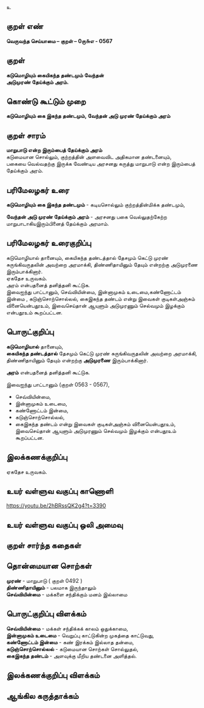 உ

## குறள் எண் 

**வெருவந்த செய்யாமை – குறள் – 0ரு௬எ - 0567**  

## குறள் 

**கடுமொழியும் கையிகந்த தண்டமும் வேந்தன்  
அடுமுரண் தேய்க்கும் அரம்.**  

## கொண்டு கூட்டும் முறை

**கடுமொழியும் கை இகந்த தண்டமும், வேந்தன் அடு முரண் தேய்க்கும் அரம்**

## குறள் சாரம் 

**மாறுபாடு என்ற இரும்பைத் தேய்க்கும் அரம்**  
கடுமையான சொல்லும், குற்றத்தின் அளவைவிட அதிகமான தண்டனையும்,  
பகையை வெல்வதற்கு இருக்க வேண்டிய அரசனது கருத்து மாறுபாடு என்ற இரும்பைத் தேய்க்கும் அரம்.  

## பரிமேலழகர் உரை

**கடுமொழியும் கை இகந்த தண்டமும்** - கடியசொல்லும் குற்றத்தின்மிக்க தண்டமும்,  

**வேந்தன் அடு முரண் தேய்க்கும் அரம்** - அரசனது பகை வெல்லுதற்கேற்ற மாறுபாடாகியஇரும்பினைத் தேய்க்கும் அரமாம். 

## பரிமேலழகர் உரைகுறிப்பு   

கடுமொழியால் தானையும், கையிகந்த தண்டத்தால் தேசமும் கெட்டு முரண் சுருங்கிவருதலின் அவற்றை அரமாக்கி, திண்ணிதாயினும் தேயும் என்றற்கு அடுமுரணை இரும்பாக்கினார்.  
ஏகதேச உருவகம்.  
அரம் என்பதனைத் தனித்தனி கூட்டுக.  
இவைஐந்து பாட்டானும், செவ்வியின்மை, இன்னாமுகம் உடைமை,கண்ணோட்டம் இன்மை , கடுஞ்சொற்சொல்லல், கைஇகந்த தண்டம் என்று இவைகள் குடிகள்அஞ்சும் வினையென்பதூஉம், இவைசெய்தான் ஆயுளும் அடுமுரணும் செல்வமும் இழக்கும் என்பதூஉம் கூறப்பட்டன.    

## பொருட்குறிப்பு 

**கடுமொழியால்** தானையும்,  
**கையிகந்த தண்டத்தால்** தேசமும் கெட்டு முரண் சுருங்கிவருதலின் அவற்றை அரமாக்கி,  
திண்ணிதாயினும் தேயும் என்றற்கு **அடுமுரணை** இரும்பாக்கினார்.  
  
**அரம்** என்பதனைத் தனித்தனி கூட்டுக.  

இவைஐந்து பாட்டானும் (குறள் 0563 - 0567),  
* செவ்வியின்மை,  
* இன்னாமுகம் உடைமை,  
* கண்ணோட்டம் இன்மை,  
* கடுஞ்சொற்சொல்லல்,   
* கைஇகந்த தண்டம் என்று இவைகள் குடிகள்அஞ்சும் வினையென்பதூஉம்,  
இவைசெய்தான் ஆயுளும் அடுமுரணும் செல்வமும் இழக்கும் என்பதூஉம் கூறப்பட்டன.     

## இலக்கணக்குறிப்பு  

ஏகதேச உருவகம்.  

## உயர் வள்ளுவ வகுப்பு காணொளி

https://youtu.be/2hBRssQK2g4?t=3390 

## உயர் வள்ளுவ வகுப்பு ஒலி அமைவு 

 
## குறள் சார்ந்த கதைகள் 


## தொன்மையான சொற்கள்

**முரண்** - மாறுபாடு ( குறள் 0492 )    
**திண்ணிதாயினும்** - பலமாக இருந்தாலும்     
**செவ்வியின்மை** - மக்களை சந்திக்கும் மனம் இல்லாமை 

## பொருட்குறிப்பு விளக்கம்

**செவ்வியின்மை** - மக்கள் சந்திக்கக் காலம் ஒதுக்காமை,  
**இன்னாமுகம் உடைமை** - வெறுப்பு காட்டுகின்ற முகத்தை காட்டுவது,  
**கண்ணோட்டம் இன்மை** - கண் இரக்கம் இல்லாத தன்மை,  
**கடுஞ்சொற்சொல்லல்** - கடுமையான சொற்கள் சொல்லுதல்,  
**கைஇகந்த தண்டம்** - அளவுக்கு மீறிய தண்டனை அளித்தல்.  

## இலக்கணக்குறிப்பு விளக்கம்


## ஆங்கில கருத்தாக்கம் 


